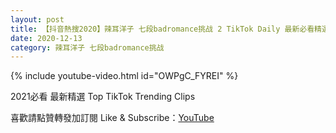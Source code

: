 ```yaml
---
layout: post
title: 【抖音熱搜2020】辣耳洋子 七段badromance挑战 2 TikTok Daily 最新必看精選合集2020 12 13
date: 2020-12-13
category: 辣耳洋子 七段badromance挑战
---
```


{% include youtube-video.html id="OWPgC_FYREI" %}

2021必看 最新精選 Top TikTok Trending Clips

喜歡請點贊轉發加訂閱 Like & Subscribe：[YouTube](https://www.youtube.com/channel/UCAoR7VcanIPd04uEq_GIylA/videos)

